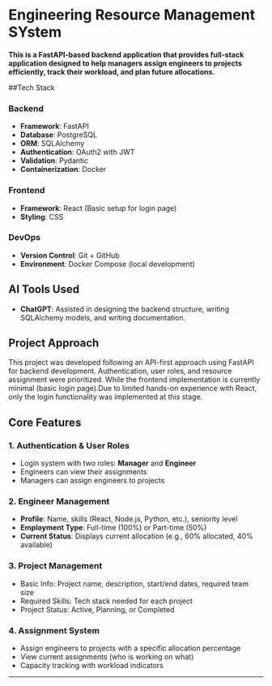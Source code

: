 # Engineering Resource Management SYstem
**This is a FastAPI-based backend application that provides full-stack application designed to help managers assign engineers to projects efficiently, track their workload, and plan future allocations.**

##Tech Stack

### Backend
- **Framework**: FastAPI
- **Database**: PostgreSQL
- **ORM**: SQLAlchemy
- **Authentication**: OAuth2 with JWT
- **Validation**: Pydantic
- **Containerization**: Docker

### Frontend
- **Framework**: React (Basic setup for login page)
- **Styling**: CSS

### DevOps
- **Version Control**: Git + GitHub
- **Environment**: Docker Compose (local development)

## AI Tools Used

- **ChatGPT**: Assisted in designing the backend structure, writing SQLAlchemy models, and writing documentation.

## Project Approach

This project was developed following an API-first approach using FastAPI for backend development. Authentication, user roles, and resource assignment were prioritized. While the frontend implementation is currently minimal (basic login page).Due to limited hands-on experience with React, only the login functionality was implemented at this stage.

## Core Features

### 1. Authentication & User Roles
- Login system with two roles: **Manager** and **Engineer**
- Engineers can view their assignments
- Managers can assign engineers to projects

### 2. Engineer Management
- **Profile**: Name, skills (React, Node.js, Python, etc.), seniority level
- **Employment Type**: Full-time (100%) or Part-time (50%)
- **Current Status**: Displays current allocation (e.g., 60% allocated, 40% available)

### 3. Project Management
- Basic Info: Project name, description, start/end dates, required team size
- Required Skills: Tech stack needed for each project
- Project Status: Active, Planning, or Completed

### 4. Assignment System
- Assign engineers to projects with a specific allocation percentage
- View current assignments (who is working on what)
- Capacity tracking with workload indicators

---
